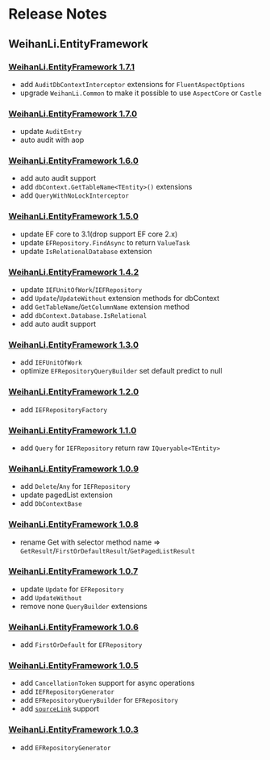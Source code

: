 # Release Notes

## WeihanLi.EntityFramework

### [WeihanLi.EntityFramework 1.7.1](https://www.nuget.org/packages/WeihanLi.EntityFramework/1.7.1)

- add `AuditDbContextInterceptor` extensions for `FluentAspectOptions`
- upgrade `WeihanLi.Common` to make it possible to use `AspectCore` or `Castle` 

### [WeihanLi.EntityFramework 1.7.0](https://www.nuget.org/packages/WeihanLi.EntityFramework/1.7.0)

- update `AuditEntry`
- auto audit with aop

### [WeihanLi.EntityFramework 1.6.0](https://www.nuget.org/packages/WeihanLi.EntityFramework/1.6.0)

- add auto audit support
- add `dbContext.GetTableName<TEntity>()` extensions
- add `QueryWithNoLockInterceptor`

### [WeihanLi.EntityFramework 1.5.0](https://www.nuget.org/packages/WeihanLi.EntityFramework/1.5.0)

- update EF core to 3.1(drop support EF core 2.x)
- update `EFRepository.FindAsync` to return `ValueTask`
- update `IsRelationalDatabase` extension

### [WeihanLi.EntityFramework 1.4.2](https://www.nuget.org/packages/WeihanLi.EntityFramework/1.4.2)

- update `IEFUnitOfWork`/`IEFRepository`
- add `Update`/`UpdateWithout` extension methods for dbContext
- add `GetTableName`/`GetColumnName` extension method
- add `dbContext.Database.IsRelational`
- add auto audit support

### [WeihanLi.EntityFramework 1.3.0](https://www.nuget.org/packages/WeihanLi.EntityFramework/1.3.0)

- add `IEFUnitOfWork`
- optimize `EFRepositoryQueryBuilder` set default predict to null

### [WeihanLi.EntityFramework 1.2.0](https://www.nuget.org/packages/WeihanLi.EntityFramework/1.2.0)

- add `IEFRepositoryFactory`

### [WeihanLi.EntityFramework 1.1.0](https://www.nuget.org/packages/WeihanLi.EntityFramework/1.1.0)

- add `Query` for `IEFRepository` return raw `IQueryable<TEntity>`

### [WeihanLi.EntityFramework 1.0.9](https://www.nuget.org/packages/WeihanLi.EntityFramework/1.0.9)

- add `Delete`/`Any` for `IEFRepository`
- update pagedList extension
- add `DbContextBase`

### [WeihanLi.EntityFramework 1.0.8](https://www.nuget.org/packages/WeihanLi.EntityFramework/1.0.8)

- rename Get with selector method name => `GetResult`/`FirstOrDefaultResult`/`GetPagedListResult`

### [WeihanLi.EntityFramework 1.0.7](https://www.nuget.org/packages/WeihanLi.EntityFramework/1.0.7)

- update `Update` for `EFRepository`
- add `UpdateWithout`
- remove none `QueryBuilder` extensions

### [WeihanLi.EntityFramework 1.0.6](https://www.nuget.org/packages/WeihanLi.EntityFramework/1.0.6)

- add `FirstOrDefault` for `EFRepository`

### [WeihanLi.EntityFramework 1.0.5](https://www.nuget.org/packages/WeihanLi.EntityFramework/1.0.5)

- add `CancellationToken` support for async operations
- add `IEFRepositoryGenerator`
- add `EFRepositoryQueryBuilder` for `EFRepository`
- add [`sourceLink`](https://github.com/dotnet/sourcelink) support

### [WeihanLi.EntityFramework 1.0.3](https://www.nuget.org/packages/WeihanLi.EntityFramework/1.0.3)

- add `EFRepositoryGenerator`
